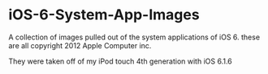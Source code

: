 # iOS-6-System-App-Images
A collection of images pulled out of the system applications of iOS 6. these are all copyright 2012 Apple Computer inc.


They were taken off of my iPod touch 4th generation with iOS 6.1.6
